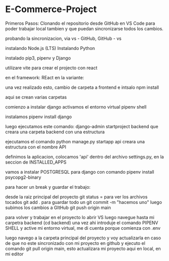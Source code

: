 # E-Commerce-Project

Primeros Pasos: Clonando el repositorio desde GitHub en VS Code para poder trabajar local tambien y que puedan sincronizarse todos los cambios.

probando la sincronizacion, via vs - GitHub, GitHub - vs

instalando Node.js (LTS)
Instalando Python

instalado pip3, pipenv y Django

utilizare vite para crear el projecto con react

en el framework: REact
en la variante:

una vez realizado esto, cambio de carpeta a frontend e intsalo npm install

aqui se crean varias carpetas

comienzo a instalar django
activamos el entorno virtual pipenv shell

instalamos pipenv install django

luego ejecutamos este comando: django-admin startproject backend
que creara una carpeta backend con una estructura

ejecutamos el comando python manage.py startapp api
creara una estructura con el nombre API

definimos la aplicacion, colocamos 'api' dentro del archivo settings.py, en la seccion de INSTALLED_APPS

vamos a instalar POSTGRESQL para django
con comando pipenv install psycopg2-binary

para hacer un break y guardar el trabajo:

desde la raiz principal del proyecto
git status = para ver los archivos tocados
git add . para guardar todo
un git commit -m "hacemos uno"
luego subimos los cambios a GItHub
git push origin main

para volver y trabajar en el proyecto
lo abrir VS luego navegue hasta mi carpetra backend (cd backend)
una vez ahi introduje el comando PIPENV SHELL
y active mi entorno virtual, me di cuenta porque comienza con .env

luego navego a la carpeta principal del proyecto y voy actualizarla
en caso de que no este sincronizado con mi proyecto en github
y ejecuto el comando git pull origin main,
esto actualizara mi proyecto aqui en local, en mi editor

